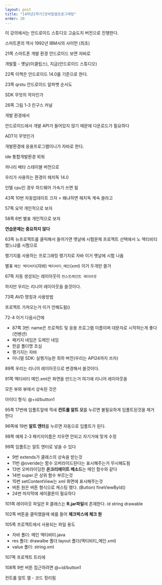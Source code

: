 ```yaml
---
layout: post
title: "[4학년1학기]모바일앱프로그래밍"
order: 20
---
```


이 강의에서는 안드로이드 스튜디오 고슴도치 버전으로 진행한다. 

스마트폰의 역사
1992년 IBM사의 사이먼 (최초)


21쪽 스마트폰 개발 환경
안드로이드 보면 자바로 


개발툴 - 옛날(이클립스), 지금(안드로이드 스튜디오)

22쪽 이책은 안드로이드 14.0를 기준으로 한다.

23쪽 qrstu 안드로이드 알파벳 순서도

SDK 무엇의 약자인가

26쪽 그림 1-3 린구스 커널

개발 환경에서 

안드로이드에서 개발 API가 들어있지 않기 때문에 다운로드가 필요하다

ADT이 무엇인가

개발환경에 응용프로그램이니가 자바로 한다.

ide 통합개발환경 외워

까나리 베타  스테이블 버전으로 

우리가 사용하는 환경이 헤치독 14.0

인텔 cpu인 경우 하드웨어 가속기 쓰면 됨

43쪽 10번 자동업데이트 끄자 > 왜냐하면 헤치독 계속 쓸라고

57쪽 요약 개인적으로 보자

58쪽 6번 별표 개인적으로 보자

**연습문제는 중요하지 않다**


63쪽 뉴프로젝트를 클릭해서 들어가면 옛날에 시험문제 프로젝트 선택에서 노 액티비티 했느냐를 시험으로 

랭기지를 사용하는 프로그래밍 랭기지로 자바 이거 옛날에 시험 나옴

별표 `메인 액티비티`(자바) `액티비티_메인`(xml) 이거 두개만 쓸거

67쪽 자동 생성되는 레이아웃이 `컨스트레인트 레이아웃`

하지만 우리는 리니어 레이아웃을 쓸것이다.

73쪽 AVD 명칭과 사용방법

프로젝트 가져오는거 이거 안해도됨()

72-4 이거 다음시간에

* 87쪽 3번: name은 프로젝트 및 응용 프로그램 이름이며 대문자로 시작하는게 좋다(컨벤션)
* 패키지 네임은 도메인 네임
* 한글 폴더명 조심
* 랭기지는 자바
* 미니멀 SDK: 실행가능한 최하 버전(우리는 API24까지 쓰자)

89쪽 우리는 리니어 레이아웃으로 변경해서 쓸것이다.

91쪽 액티비티 메인.xml은 화면을 만드는거 여기에 리니어 레이아웃을

모든 뷰와 뷰에서 상속된 것은 

아이디 형식: @+id/button1

95쪽 17번에 임폴트앞에 꺽새 **컨트롤 알트 오**를 누르면 불필요하게 임폴트된것을 제거한다

96쪽에 19번 **알트 엔터**를 누르면 자동으로 임폴트가 된다.

98쪽 예제 2-3 패키지이름은 지우면 안되고 자기거에 맞게 수정

99쪽 임폴트는 알트 엔터로 넣을 수 있다

* 9번 extends가 클래스의 상속을 받는것
* 11번 @overide는 함수 오버라이드된다는 표시해주는거 무시해도됨
* 13번 오버라이딩한 **온크리에이트 메소드**는 메인 함수와 같다
* 14번 super.은 상위 함수 부르는것
* 15번 setContentView는 xml 화면에 표시해주는것
* 버튼 원은 버튼 형식으로 캐스팅 했다. (Button) fineViewById()
* 24번 마지막에 세미콜론이 필요하다

101쪽 레이아웃 파일은 R 클래스는 **R.jar파일**에 존재한다. id string drawable

102쪽 버튼을 클릭했을때 예를 들어 **체크박스에 체크 원**

105쪽 프로젝트에서 사용되는 파일 용도
* 자바 폴더: 메인 액티비티.java 
* res 폴더: drawalbe 폴더 layout 폴더(액티비티_메인.xml) 
* value 폴더: string.xml

107쪽 프로젝트 트리에 


108쪽 9번 버튼 접근하려면 @+id/button1

컨트롤 알트 엘 - 코드 정리됨